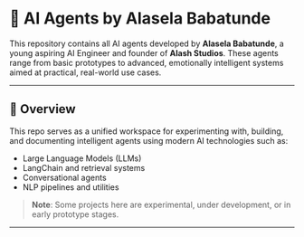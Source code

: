 # 🤖 AI Agents by Alasela Babatunde

This repository contains all AI agents developed by **Alasela Babatunde**, a young aspiring AI Engineer and founder of **Alash Studios**. These agents range from basic prototypes to advanced, emotionally intelligent systems aimed at practical, real-world use cases.

---

## 🧠 Overview

This repo serves as a unified workspace for experimenting with, building, and documenting intelligent agents using modern AI technologies such as:

- Large Language Models (LLMs)
- LangChain and retrieval systems
- Conversational agents
- NLP pipelines and utilities

> **Note**: Some projects here are experimental, under development, or in early prototype stages.

---
